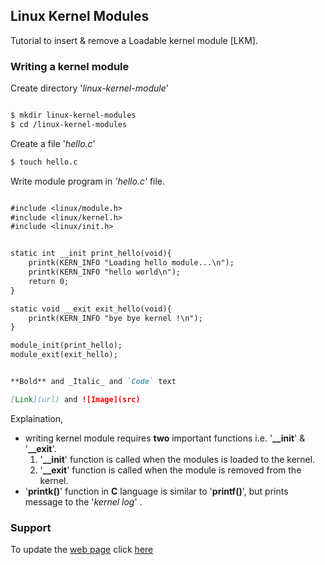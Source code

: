 ## Linux Kernel Modules
	

Tutorial to insert & remove a Loadable kernel module [LKM].

### Writing a kernel module

Create directory '_linux-kernel-module_'

```markdown

$ mkdir linux-kernel-modules
$ cd /linux-kernel-modules

```
Create a file '_hello.c_'

```markdown
$ touch hello.c
```
Write module program in _'hello.c'_ file.

```markdown

#include <linux/module.h>
#include <linux/kernel.h>
#include <linux/init.h>


static int __init print_hello(void){
	printk(KERN_INFO "Loading hello module...\n");
	printk(KERN_INFO "hello world\n");
	return 0;
}

static void __exit exit_hello(void){
	printk(KERN_INFO "bye bye kernel !\n");
}

module_init(print_hello);
module_exit(exit_hello);


**Bold** and _Italic_ and `Code` text

[Link](url) and ![Image](src)
```

Explaination, 
- writing kernel module requires **two** important functions i.e. '**__init**' & '**__exit**'.
	1. '**__init**' function is called when the modules is loaded to the kernel.
	2. '**__exit**' function is called when the module is removed from the kernel. 
- '**printk()**' function in **C** language is similar to '**printf()**', but prints message to the '_kernel log_' .

### Support

To update the [web page](https://github.com/sudharshanakshay/linux-kernel-modules/edit/main/docs/index.md) click [here](https://github.com/sudharshanakshay/linux-kernel-modules/edit/main/docs/index.md)


